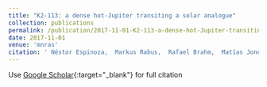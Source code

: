 ```yaml
---
title: "K2-113: a dense hot-Jupiter transiting a solar analogue"
collection: publications
permalink: /publication/2017-11-01-K2-113-a-dense-hot-Jupiter-transiting-a-solar-analogue
date: 2017-11-01
venue: 'mnras'
citation: ' Néstor Espinoza,  Markus Rabus,  Rafael Brahm,  Matías Jones,  Andrés Jordán,  Felipe Rojas,  Holger Drass,  Maja Vučković,  Joel Hartman,  James Jenkins,  Cristián Cortés, &quot;K2-113: a dense hot-Jupiter transiting a solar analogue.&quot; mnras, 2017.'
---
```

Use [Google Scholar](https://scholar.google.com/scholar?q=K2+113:+a+dense+hot+Jupiter+transiting+a+solar+analogue){:target="_blank"} for full citation